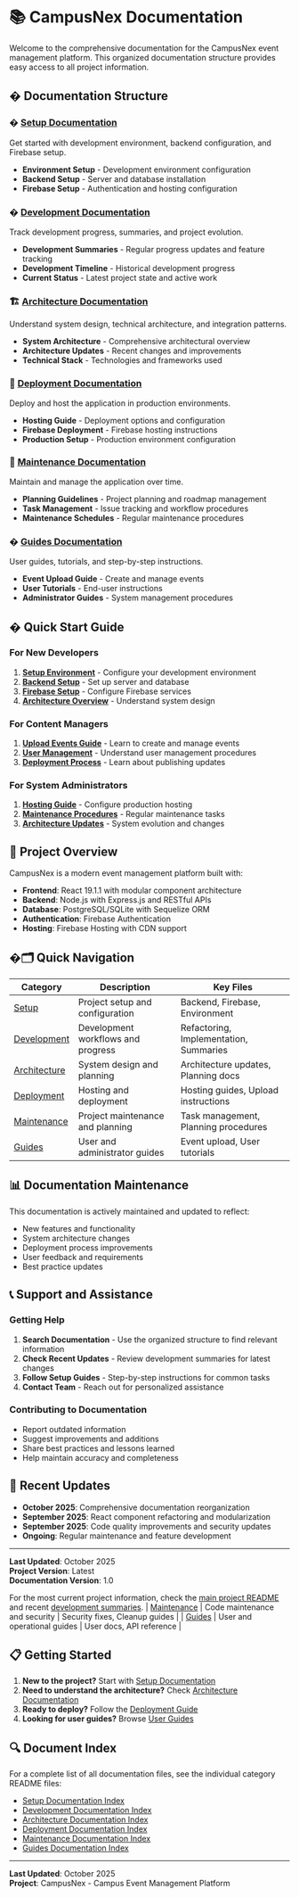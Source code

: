 # 📚 CampusNex Documentation

Welcome to the comprehensive documentation for the CampusNex event management platform. This organized documentation structure provides easy access to all project information.

## �️ Documentation Structure

### � [Setup Documentation](./setup/README.md)
Get started with development environment, backend configuration, and Firebase setup.
- **Environment Setup** - Development environment configuration
- **Backend Setup** - Server and database installation
- **Firebase Setup** - Authentication and hosting configuration

### � [Development Documentation](./development/README.md)
Track development progress, summaries, and project evolution.
- **Development Summaries** - Regular progress updates and feature tracking
- **Development Timeline** - Historical development progress
- **Current Status** - Latest project state and active work

### 🏗️ [Architecture Documentation](./architecture/README.md)
Understand system design, technical architecture, and integration patterns.
- **System Architecture** - Comprehensive architectural overview
- **Architecture Updates** - Recent changes and improvements
- **Technical Stack** - Technologies and frameworks used

### 🚀 [Deployment Documentation](./deployment/README.md)
Deploy and host the application in production environments.
- **Hosting Guide** - Deployment options and configuration
- **Firebase Deployment** - Firebase hosting instructions
- **Production Setup** - Production environment configuration

### 🔧 [Maintenance Documentation](./maintenance/README.md)
Maintain and manage the application over time.
- **Planning Guidelines** - Project planning and roadmap management
- **Task Management** - Issue tracking and workflow procedures
- **Maintenance Schedules** - Regular maintenance procedures

### � [Guides Documentation](./guides/README.md)
User guides, tutorials, and step-by-step instructions.
- **Event Upload Guide** - Create and manage events
- **User Tutorials** - End-user instructions
- **Administrator Guides** - System management procedures

## � Quick Start Guide

### For New Developers
1. **[Setup Environment](./setup/environment-setup.md)** - Configure your development environment
2. **[Backend Setup](./setup/backend-setup.md)** - Set up server and database
3. **[Firebase Setup](./setup/firebase-setup.md)** - Configure Firebase services
4. **[Architecture Overview](./architecture/architecture-documentation.md)** - Understand system design

### For Content Managers
1. **[Upload Events Guide](./guides/upload-events-instructions.md)** - Learn to create and manage events
2. **[User Management](./maintenance/README.md)** - Understand user management procedures
3. **[Deployment Process](./deployment/README.md)** - Learn about publishing updates

### For System Administrators
1. **[Hosting Guide](./deployment/hosting-guide.md)** - Configure production hosting
2. **[Maintenance Procedures](./maintenance/README.md)** - Regular maintenance tasks
3. **[Architecture Updates](./architecture/README.md)** - System evolution and changes

## 🎯 Project Overview

CampusNex is a modern event management platform built with:
- **Frontend**: React 19.1.1 with modular component architecture
- **Backend**: Node.js with Express.js and RESTful APIs
- **Database**: PostgreSQL/SQLite with Sequelize ORM
- **Authentication**: Firebase Authentication
- **Hosting**: Firebase Hosting with CDN support

## �🗂️ Quick Navigation

| Category | Description | Key Files |
|----------|-------------|-----------|
| [Setup](./setup/) | Project setup and configuration | Backend, Firebase, Environment |
| [Development](./development/) | Development workflows and progress | Refactoring, Implementation, Summaries |
| [Architecture](./architecture/) | System design and planning | Architecture updates, Planning docs |
| [Deployment](./deployment/) | Hosting and deployment | Hosting guides, Upload instructions |
| [Maintenance](./maintenance/) | Project maintenance and planning | Task management, Planning procedures |
| [Guides](./guides/) | User and administrator guides | Event upload, User tutorials |

## 📊 Documentation Maintenance

This documentation is actively maintained and updated to reflect:
- New features and functionality
- System architecture changes
- Deployment process improvements
- User feedback and requirements
- Best practice updates

## 📞 Support and Assistance

### Getting Help
1. **Search Documentation** - Use the organized structure to find relevant information
2. **Check Recent Updates** - Review development summaries for latest changes
3. **Follow Setup Guides** - Step-by-step instructions for common tasks
4. **Contact Team** - Reach out for personalized assistance

### Contributing to Documentation
- Report outdated information
- Suggest improvements and additions
- Share best practices and lessons learned
- Help maintain accuracy and completeness

## 🔄 Recent Updates

- **October 2025**: Comprehensive documentation reorganization
- **September 2025**: React component refactoring and modularization
- **September 2025**: Code quality improvements and security updates
- **Ongoing**: Regular maintenance and feature development

---

**Last Updated**: October 2025  
**Project Version**: Latest  
**Documentation Version**: 1.0

For the most current project information, check the [main project README](../README.md) and recent [development summaries](./development/README.md).
| [Maintenance](./maintenance/) | Code maintenance and security | Security fixes, Cleanup guides |
| [Guides](./guides/) | User and operational guides | User docs, API reference |

## 📋 Getting Started

1. **New to the project?** Start with [Setup Documentation](./setup/)
2. **Need to understand the architecture?** Check [Architecture Documentation](./architecture/)
3. **Ready to deploy?** Follow the [Deployment Guide](./deployment/)
4. **Looking for user guides?** Browse [User Guides](./guides/)

## 🔍 Document Index

For a complete list of all documentation files, see the individual category README files:
- [Setup Documentation Index](./setup/README.md)
- [Development Documentation Index](./development/README.md)
- [Architecture Documentation Index](./architecture/README.md)
- [Deployment Documentation Index](./deployment/README.md)
- [Maintenance Documentation Index](./maintenance/README.md)
- [Guides Documentation Index](./guides/README.md)

---

**Last Updated**: October 2025  
**Project**: CampusNex - Campus Event Management Platform